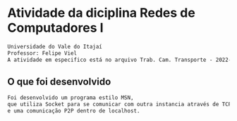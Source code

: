 # Atividade da diciplina Redes de Computadores I
```markdown
Universidade do Vale do Itajaí
Professor: Felipe Viel
A atividade em especifico está no arquivo Trab. Cam. Transporte - 2022-2.pdf
```
## O que foi desenvolvido
```markdown
Foi desenvolvido um programa estilo MSN,
que utiliza Socket para se comunicar com outra instancia através de TCP 
e uma comunicação P2P dentro de localhost. 
```

